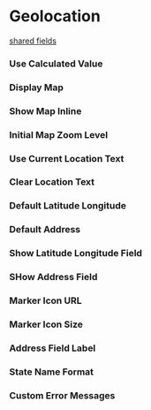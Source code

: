 # Geolocation
[shared fields](/shared-inspector-components.md ':include')

### Use Calculated Value

### Display Map

### Show Map Inline

### Initial Map Zoom Level

### Use Current Location Text

### Clear Location Text

### Default Latitude Longitude

### Default Address

### Show Latitude Longitude Field

### SHow Address Field

### Marker Icon URL

### Marker Icon Size

### Address Field Label

### State Name Format

### Custom Error Messages